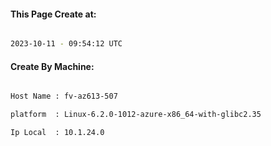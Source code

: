 
   
#### This Page Create at:

```bash

2023-10-11 - 09:54:12 UTC

```

#### Create By Machine:

```bash

Host Name : fv-az613-507

platform  : Linux-6.2.0-1012-azure-x86_64-with-glibc2.35

Ip Local  : 10.1.24.0

```

